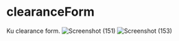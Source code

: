 # clearanceForm
Ku clearance form.
![Screenshot (151)](https://user-images.githubusercontent.com/66950809/124068641-98c6a880-da5a-11eb-9454-430200d5af7c.png)
![Screenshot (153)](https://user-images.githubusercontent.com/66950809/124068714-bdbb1b80-da5a-11eb-8421-c5f56c3f90ad.png)
